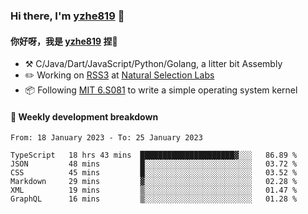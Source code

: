 ### Hi there, I'm [yzhe819](https://github.com/yzhe819) 👋

#### 你好呀，我是 [yzhe819](https://github.com/yzhe819) 捏👋

- :hammer_and_pick: C/Java/Dart/JavaScript/Python/Golang, a litter bit Assembly
- :pencil2: Working on [RSS3](https://github.com/NaturalSelectionLabs/RSS3) at [Natural Selection Labs](https://github.com/NaturalSelectionLabs)
- 📦 Following [MIT 6.S081](https://pdos.csail.mit.edu/6.S081/2020/) to write a simple operating system kernel



#### 📝 Weekly development breakdown

<!--START_SECTION:waka-->

```text
From: 18 January 2023 - To: 25 January 2023

TypeScript   18 hrs 43 mins  █████████████████████▓░░░   86.89 %
JSON         48 mins         █░░░░░░░░░░░░░░░░░░░░░░░░   03.72 %
CSS          45 mins         █░░░░░░░░░░░░░░░░░░░░░░░░   03.52 %
Markdown     29 mins         ▓░░░░░░░░░░░░░░░░░░░░░░░░   02.28 %
XML          19 mins         ▒░░░░░░░░░░░░░░░░░░░░░░░░   01.47 %
GraphQL      16 mins         ▒░░░░░░░░░░░░░░░░░░░░░░░░   01.28 %
```

<!--END_SECTION:waka-->



